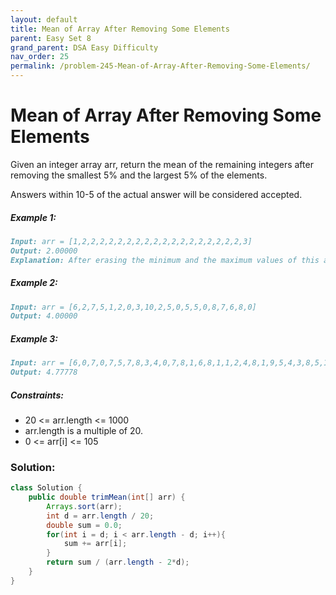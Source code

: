 ```yaml
---
layout: default
title: Mean of Array After Removing Some Elements
parent: Easy Set 8
grand_parent: DSA Easy Difficulty
nav_order: 25
permalink: /problem-245-Mean-of-Array-After-Removing-Some-Elements/
---
```

# Mean of Array After Removing Some Elements
Given an integer array arr, return the mean of the remaining integers after removing the smallest 5% and the largest 5% of the elements.

Answers within 10-5 of the actual answer will be considered accepted.

##### Example 1:
```markdown
Input: arr = [1,2,2,2,2,2,2,2,2,2,2,2,2,2,2,2,2,2,2,3]
Output: 2.00000
Explanation: After erasing the minimum and the maximum values of this array, all elements are equal to 2, so the mean is 2.
```
##### Example 2:
```markdown
Input: arr = [6,2,7,5,1,2,0,3,10,2,5,0,5,5,0,8,7,6,8,0]
Output: 4.00000
```
##### Example 3:
```markdown
Input: arr = [6,0,7,0,7,5,7,8,3,4,0,7,8,1,6,8,1,1,2,4,8,1,9,5,4,3,8,5,10,8,6,6,1,0,6,10,8,2,3,4]
Output: 4.77778
```
##### Constraints:
* 20 <= arr.length <= 1000
* arr.length is a multiple of 20.
* 0 <= arr[i] <= 105

### Solution:
```java
class Solution {
    public double trimMean(int[] arr) {
        Arrays.sort(arr);
        int d = arr.length / 20;
        double sum = 0.0;
        for(int i = d; i < arr.length - d; i++){
            sum += arr[i];
        }
        return sum / (arr.length - 2*d);
    }
}
```